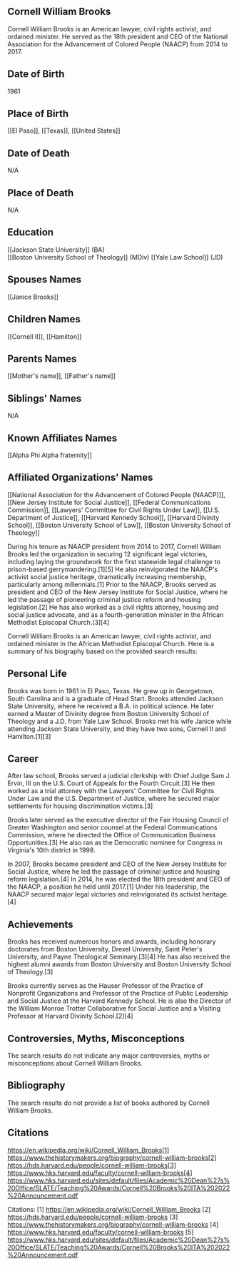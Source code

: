 ## Cornell William Brooks
Cornell William Brooks is an American lawyer, civil rights activist, and ordained minister. He served as the 18th president and CEO of the National Association for the Advancement of Colored People (NAACP) from 2014 to 2017.

## Date of Birth
1961

## Place of Birth
[[El Paso]], [[Texas]], [[United States]]

## Date of Death
N/A

## Place of Death
N/A

## Education
[[Jackson State University]] (BA)  
[[Boston University School of Theology]] (MDiv)
[[Yale Law School]] (JD)

## Spouses Names
[[Janice Brooks]]

## Children Names
[[Cornell II]], [[Hamilton]]

## Parents Names
[[Mother's name]], [[Father's name]]

## Siblings' Names
N/A

## Known Affiliates Names
[[Alpha Phi Alpha fraternity]]

## Affiliated Organizations' Names
[[National Association for the Advancement of Colored People (NAACP)]], [[New Jersey Institute for Social Justice]], [[Federal Communications Commission]], [[Lawyers' Committee for Civil Rights Under Law]], [[U.S. Department of Justice]], [[Harvard Kennedy School]], [[Harvard Divinity School]], [[Boston University School of Law]], [[Boston University School of Theology]]

During his tenure as NAACP president from 2014 to 2017, Cornell William Brooks led the organization in securing 12 significant legal victories, including laying the groundwork for the first statewide legal challenge to prison-based gerrymandering.[1][5] He also reinvigorated the NAACP's activist social justice heritage, dramatically increasing membership, particularly among millennials.[1] Prior to the NAACP, Brooks served as president and CEO of the New Jersey Institute for Social Justice, where he led the passage of pioneering criminal justice reform and housing legislation.[2] He has also worked as a civil rights attorney, housing and social justice advocate, and as a fourth-generation minister in the African Methodist Episcopal Church.[3][4]

Cornell William Brooks is an American lawyer, civil rights activist, and ordained minister in the African Methodist Episcopal Church. Here is a summary of his biography based on the provided search results:

## Personal Life
Brooks was born in 1961 in El Paso, Texas. He grew up in Georgetown, South Carolina and is a graduate of Head Start. Brooks attended Jackson State University, where he received a B.A. in political science. He later earned a Master of Divinity degree from Boston University School of Theology and a J.D. from Yale Law School. Brooks met his wife Janice while attending Jackson State University, and they have two sons, Cornell II and Hamilton.[1][3]

## Career
After law school, Brooks served a judicial clerkship with Chief Judge Sam J. Ervin, III on the U.S. Court of Appeals for the Fourth Circuit.[3] He then worked as a trial attorney with the Lawyers' Committee for Civil Rights Under Law and the U.S. Department of Justice, where he secured major settlements for housing discrimination victims.[3] 

Brooks later served as the executive director of the Fair Housing Council of Greater Washington and senior counsel at the Federal Communications Commission, where he directed the Office of Communication Business Opportunities.[3] He also ran as the Democratic nominee for Congress in Virginia's 10th district in 1998.

In 2007, Brooks became president and CEO of the New Jersey Institute for Social Justice, where he led the passage of criminal justice and housing reform legislation.[4] In 2014, he was elected the 18th president and CEO of the NAACP, a position he held until 2017.[1] Under his leadership, the NAACP secured major legal victories and reinvigorated its activist heritage.[4]

## Achievements
Brooks has received numerous honors and awards, including honorary doctorates from Boston University, Drexel University, Saint Peter's University, and Payne Theological Seminary.[3][4] He has also received the highest alumni awards from Boston University and Boston University School of Theology.[3]

Brooks currently serves as the Hauser Professor of the Practice of Nonprofit Organizations and Professor of the Practice of Public Leadership and Social Justice at the Harvard Kennedy School. He is also the Director of the William Monroe Trotter Collaborative for Social Justice and a Visiting Professor at Harvard Divinity School.[2][4]

## Controversies, Myths, Misconceptions
The search results do not indicate any major controversies, myths or misconceptions about Cornell William Brooks.

## Bibliography
The search results do not provide a list of books authored by Cornell William Brooks.

## Citations 
https://en.wikipedia.org/wiki/Cornell_William_Brooks[1] https://www.thehistorymakers.org/biography/cornell-william-brooks[2] https://hds.harvard.edu/people/cornell-william-brooks[3] https://www.hks.harvard.edu/faculty/cornell-william-brooks[4] https://www.hks.harvard.edu/sites/default/files/Academic%20Dean%27s%20Office/SLATE/Teaching%20Awards/Cornell%20Brooks%20ITA%202022%20Announcement.pdf

Citations:
[1] https://en.wikipedia.org/wiki/Cornell_William_Brooks
[2] https://hds.harvard.edu/people/cornell-william-brooks
[3] https://www.thehistorymakers.org/biography/cornell-william-brooks
[4] https://www.hks.harvard.edu/faculty/cornell-william-brooks
[5] https://www.hks.harvard.edu/sites/default/files/Academic%20Dean%27s%20Office/SLATE/Teaching%20Awards/Cornell%20Brooks%20ITA%202022%20Announcement.pdf